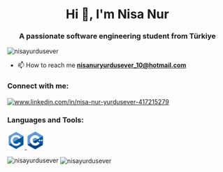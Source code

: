 <h1 align="center">Hi 👋, I'm Nisa Nur</h1>
<h3 align="center">A passionate software engineering student from Türkiye</h3>

<p align="left"> <img src="https://komarev.com/ghpvc/?username=nisayurdusever&label=Profile%20views&color=0e75b6&style=flat" alt="nisayurdusever" /> </p>

- 📫 How to reach me **nisanuryurdusever_10@hotmail.com**

<h3 align="left">Connect with me:</h3>
<p align="left">
<a href="https://linkedin.com/in/https://www.linkedin.com/in/nisa-nur-yurdusever-417215279/" target="blank"><img align="center" src="https://raw.githubusercontent.com/rahuldkjain/github-profile-readme-generator/master/src/images/icons/Social/linked-in-alt.svg" alt="www.linkedin.com/in/nisa-nur-yurdusever-417215279" height="30" width="40" /></a>
</p>

<h3 align="left">Languages and Tools:</h3>
<p align="left"> <a href="https://www.cprogramming.com/" target="_blank" rel="noreferrer"> <img src="https://raw.githubusercontent.com/devicons/devicon/master/icons/c/c-original.svg" alt="c" width="40" height="40"/> </a> <a href="https://www.w3schools.com/cpp/" target="_blank" rel="noreferrer"> <img src="https://raw.githubusercontent.com/devicons/devicon/master/icons/cplusplus/cplusplus-original.svg" alt="cplusplus" width="40" height="40"/> </a> </p>

<p><img align="left" src="https://github-readme-stats.vercel.app/api/top-langs?username=nisayurdusever&show_icons=true&locale=en&layout=compact" alt="nisayurdusever" /></p>

<p>&nbsp;<img align="center" src="https://github-readme-stats.vercel.app/api?username=nisayurdusever&show_icons=true&locale=en" alt="nisayurdusever" /></p>


